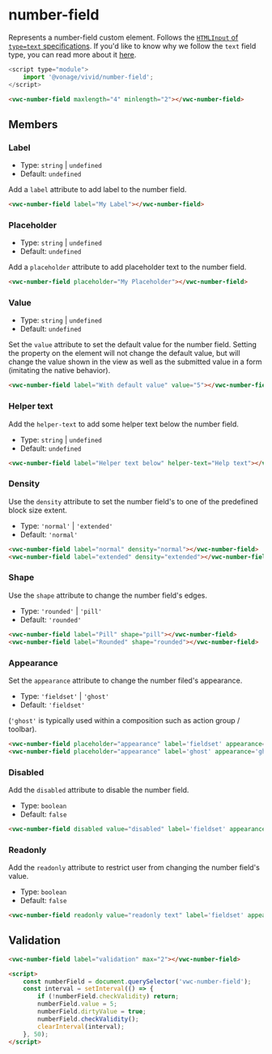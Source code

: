 # number-field

Represents a number-field custom element. Follows the [`HTMLInput` of `type=text` specifications](https://developer.mozilla.org/en-US/docs/Web/HTML/Element/input/text).
If you'd like to know why we follow the `text` field type, you can read more about it [here](https://technology.blog.gov.uk/2020/02/24/why-the-gov-uk-design-system-team-changed-the-input-type-for-numbers/).

```js
<script type="module">
    import '@vonage/vivid/number-field';
</script>
```

```html preview
<vwc-number-field maxlength="4" minlength="2"></vwc-number-field>
```

## Members

### Label

- Type: `string` | `undefined`
- Default: `undefined`

Add a `label` attribute to add label to the number field.

```html preview
<vwc-number-field label="My Label"></vwc-number-field>
```

### Placeholder

- Type: `string` | `undefined`
- Default: `undefined`

Add a `placeholder` attribute to add placeholder text to the number field.

```html preview
<vwc-number-field placeholder="My Placeholder"></vwc-number-field>
```

### Value

- Type: `string` | `undefined`
- Default: `undefined`

Set the `value` attribute to set the default value for the number field. Setting the property on the element will not change the default value, but will change the value shown in the view as well as the submitted value in a form (imitating the native behavior).

```html preview
<vwc-number-field label="With default value" value="5"></vwc-number-field>
```

### Helper text

Add the `helper-text` to add some helper text below the number field.

- Type: `string` | `undefined`
- Default: `undefined`

```html preview
<vwc-number-field label="Helper text below" helper-text="Help text"></vwc-number-field>
```

### Density

Use the `density` attribute to set the number field's to one of the predefined block size extent.

- Type: `'normal'` | `'extended'`
- Default: `'normal'`

```html preview blocks
<vwc-number-field label="normal" density="normal"></vwc-number-field>
<vwc-number-field label="extended" density="extended"></vwc-number-field>
```

### Shape

Use the `shape` attribute to change the number field's edges.

- Type: `'rounded'` | `'pill'`
- Default: `'rounded'`

```html preview blocks
<vwc-number-field label="Pill" shape="pill"></vwc-number-field>
<vwc-number-field label="Rounded" shape="rounded"></vwc-number-field>
```

### Appearance

Set the `appearance` attribute to change the number filed's appearance.

- Type: `'fieldset'` | `'ghost'`
- Default: `'fieldset'`

(`'ghost'` is typically used within a composition such as action group / toolbar).

```html preview blocks
<vwc-number-field placeholder="appearance" label='fieldset' appearance='fieldset'></vwc-number-field>
<vwc-number-field placeholder="appearance" label='ghost' appearance='ghost'></vwc-number-field>
```

### Disabled

Add the `disabled` attribute to disable the number field.

- Type: `boolean`
- Default: `false`

```html preview blocks
<vwc-number-field disabled value="disabled" label='fieldset' appearance='fieldset'></vwc-number-field>
```

### Readonly

Add the `readonly` attribute to restrict user from changing the number field's value.

- Type: `boolean`
- Default: `false`

```html preview blocks
<vwc-number-field readonly value="readonly text" label='fieldset' appearance='fieldset'></vwc-number-field>
```

## Validation

```html preview
<vwc-number-field label="validation" max="2"></vwc-number-field>

<script>
    const numberField = document.querySelector('vwc-number-field');
    const interval = setInterval(() => {
        if (!numberField.checkValidity) return;  
        numberField.value = 5;
        numberField.dirtyValue = true;
        numberField.checkValidity();
        clearInterval(interval);
    }, 50);
</script>
```
